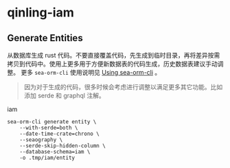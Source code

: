 # qinling-iam

## Generate Entities

从数据库生成 rust 代码。不要直接覆盖代码，先生成到临时目录，再将差异按需拷贝到代码中。使用上更多用于方便新数据表的代码生成，历史数据表建议手动调整。
更多 `sea-orm-cli` 使用说明见 [Using sea-orm-cli](https://www.sea-ql.org/SeaORM/docs/generate-entity/sea-orm-cli/) 。

> 因为对于生成的代码，很多时候会考虑进行调整以满足更多其它功能。比如添加 serde 和 graphql 注解。

iam

```
sea-orm-cli generate entity \
    --with-serde=both \
    --date-time-crate=chrono \
    --seaography \
    --serde-skip-hidden-column \
    --database-schema=iam \
    -o .tmp/iam/entity
```
